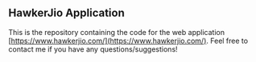 ## HawkerJio Application

This is the repository containing the code for the web application [https://www.hawkerjio.com/](https://www.hawkerjio.com/). Feel free to contact me if you have any questions/suggestions!